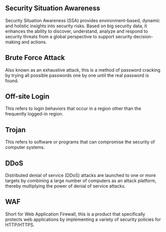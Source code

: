 ## Security Situation Awareness
Security Situation Awareness (SSA) provides environment-based, dynamic and holistic insights into security risks. Based on big security data, it enhances the ability to discover, understand, analyze and respond to security threats from a global perspective to support security decision-making and actions.
## Brute Force Attack
Also known as an exhaustive attack, this is a method of password cracking by trying all possible passwords one by one until the real password is found.
## Off-site Login
This refers to login behaviors that occur in a region other than the frequently logged-in region.
## Trojan
This refers to software or programs that can compromise the security of computer systems.
## DDoS
Distributed denial of service (DDoS) attacks are launched to one or more targets by combining a large number of computers as an attack platform, thereby multiplying the power of denial of service attacks.
## WAF
Short for Web Application Firewall, this is a product that specifically protects web applications by implementing a variety of security policies for HTTP/HTTPS.



